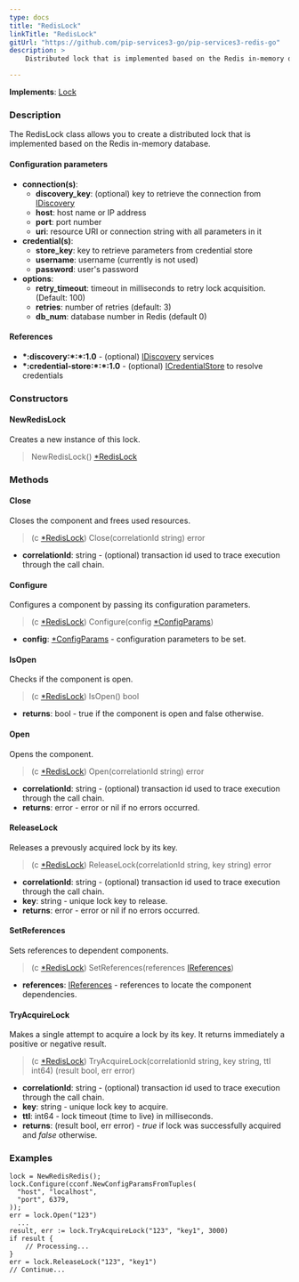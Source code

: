 ```yaml
---
type: docs
title: "RedisLock"
linkTitle: "RedisLock"
gitUrl: "https://github.com/pip-services3-go/pip-services3-redis-go"
description: >
    Distributed lock that is implemented based on the Redis in-memory database.

---
```


**Implements**: [Lock](../../../components/lock/lock)  

### Description

The RedisLock class allows you to create a distributed lock that is implemented based on the Redis in-memory database.


#### Configuration parameters

- **connection(s)**:           
    - **discovery_key**: (optional) key to retrieve the connection from [IDiscovery](../../../components/connect/idiscovery)
    - **host**: host name or IP address
    - **port**: port number
    - **uri**: resource URI or connection string with all parameters in it
- **credential(s)**:
    - **store_key**: key to retrieve parameters from credential store
    - **username**: username (currently is not used)
    - **password**: user's password
- **options**:
    - **retry_timeout**: timeout in milliseconds to retry lock acquisition. (Default: 100)
    - **retries**: number of retries (default: 3)
    - **db_num**: database number in Redis  (default 0)


#### References
- **\*:discovery:\*:\*:1.0** - (optional) [IDiscovery](../../../components/connect/idiscovery) services
- **\*:credential-store:\*:\*:1.0** - (optional) [ICredentialStore](../../../components/auth/icredential_store) to resolve credentials


### Constructors

#### NewRedisLock
Creates a new instance of this lock.

> NewRedisLock() [*RedisLock]()

### Methods


#### Close
Closes the component and frees used resources.

> (c [*RedisLock]()) Close(correlationId string) error

- **correlationId**: string - (optional) transaction id used to trace execution through the call chain.


#### Configure
Configures a component by passing its configuration parameters.

> (c [*RedisLock]()) Configure(config [*ConfigParams](../../../commons/config/config_params))

- **config**: [*ConfigParams](../../../commons/config/config_params) - configuration parameters to be set.


#### IsOpen
Checks if the component is open.

> (c [*RedisLock]()) IsOpen() bool

- **returns**: bool - true if the component is open and false otherwise.

#### Open
Opens the component.

> (c [*RedisLock]()) Open(correlationId string) error

- **correlationId**: string - (optional) transaction id used to trace execution through the call chain.
- **returns**: error - error or nil if no errors occurred.

#### ReleaseLock
Releases a prevously acquired lock by its key.

> (c [*RedisLock]()) ReleaseLock(correlationId string, key string) error

- **correlationId**: string - (optional) transaction id used to trace execution through the call chain.
- **key**: string - unique lock key to release.
- **returns**: error - error or nil if no errors occurred.

#### SetReferences
Sets references to dependent components.

> (c [*RedisLock]()) SetReferences(references [IReferences](../../../commons/refer/ireferences))

- **references**: [IReferences](../../../commons/refer/ireferences) - references to locate the component dependencies.


#### TryAcquireLock
Makes a single attempt to acquire a lock by its key.
It returns immediately a positive or negative result.

> (c [*RedisLock]()) TryAcquireLock(correlationId string, key string, ttl int64) (result bool, err error)

- **correlationId**: string - (optional) transaction id used to trace execution through the call chain.
- **key**: string - unique lock key to acquire.
- **ttl**: int64 - lock timeout (time to live) in milliseconds.
- **returns**: (result bool, err error) - *true* if lock was successfully acquired and *false* otherwise.

### Examples

```golang
lock = NewRedisRedis();
lock.Configure(cconf.NewConfigParamsFromTuples(
  "host", "localhost",
  "port", 6379,
));
err = lock.Open("123")
  ...
result, err := lock.TryAcquireLock("123", "key1", 3000)
if result {
	// Processing...
}
err = lock.ReleaseLock("123", "key1")
// Continue...

```

